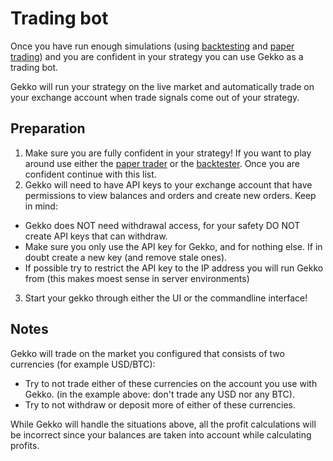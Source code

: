 # Trading bot

Once you have run enough simulations (using [backtesting](./backtesting.md) and [paper trading](./paper_trading.md)) and you are confident in your strategy you can use Gekko as a trading bot.

Gekko will run your strategy on the live market and automatically trade on your exchange account when trade signals come out of your strategy.

## Preparation

1. Make sure you are fully confident in your strategy! If you want to play around use either the [paper trader](./paper_trading.md) or the [backtester](./backtesting.md). Once you are confident continue with this list.
2. Gekko will need to have API keys to your exchange account that have permissions to view balances and orders and create new orders. Keep in mind:
  - Gekko does NOT need withdrawal access, for your safety DO NOT create API keys that can withdraw.
  - Make sure you only use the API key for Gekko, and for nothing else. If in doubt create a new key (and remove stale ones).
  - If possible try to restrict the API key to the IP address you will run Gekko from (this makes moest sense in server environments)
3. Start your gekko through either the UI or the commandline interface!

## Notes

Gekko will trade on the market you configured that consists of two currencies (for example USD/BTC):
  - Try to not trade either of these currencies on the account you use with Gekko. (in the example above: don't trade any USD nor any BTC). 
  - Try to not withdraw or deposit more of either of these currencies.

While Gekko will handle the situations above, all the profit calculations will be incorrect since your balances are taken into account while calculating profits.
